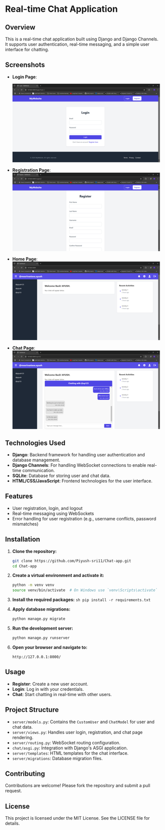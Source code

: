 # Real-time Chat Application

## Overview
This is a real-time chat application built using Django and Django Channels. It supports user authentication, real-time messaging, and a simple user interface for chatting.

## Screenshots
- **Login Page**: 
    
    ![Login Page](login.png)

- **Registration Page**: 
    ![Registration Page](register.png)

- **Home Page**: 
![Home Page](home.png)

- **Chat Page**: 
![Chat Page](chat.png)

## Technologies Used
- **Django**: Backend framework for handling user authentication and database management.
- **Django Channels**: For handling WebSocket connections to enable real-time communication.
- **SQLite**: Database for storing user and chat data.
- **HTML/CSS/JavaScript**: Frontend technologies for the user interface.

## Features
- User registration, login, and logout
- Real-time messaging using WebSockets
- Error handling for user registration (e.g., username conflicts, password mismatches)

## Installation

1. **Clone the repository:**
   ```sh
   git clone https://github.com/Piyush-sri11/Chat-app.git
   cd Chat-app
   ```

2. **Create a virtual environment and activate it:**
    ```sh
    python -m venv venv
    source venv/bin/activate  # On Windows use `venv\Scripts\activate`
    ```

3. **Install the required packages:**
        ```sh
        pip install -r requirements.txt
        ```

4. **Apply database migrations:**
    ```sh
    python manage.py migrate
    ```

5. **Run the development server:**
    ```sh
    python manage.py runserver
    ```

6. **Open your browser and navigate to:**
    ```
    http://127.0.0.1:8000/
    ```

## Usage
- **Register**: Create a new user account.
- **Login**: Log in with your credentials.
- **Chat**: Start chatting in real-time with other users.

## Project Structure
- `server/models.py`: Contains the `CustomUser` and `ChatModel` for user and chat data.
- `server/views.py`: Handles user login, registration, and chat page rendering.
- `server/routing.py`: WebSocket routing configuration.
- `chat/asgi.py`: Integration with Django's ASGI application.
- `server/templates`: HTML templates for the chat interface.
- `server/migrations`: Database migration files.

## Contributing
Contributions are welcome! Please fork the repository and submit a pull request.

## License
This project is licensed under the MIT License. See the LICENSE file for details.